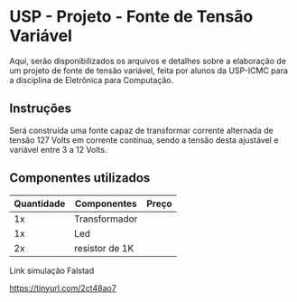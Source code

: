 # USP - Projeto - Fonte de Tensão Variável
Aqui, serão disponibilizados os arquivos e detalhes sobre a elaboração de um projeto de fonte de tensão variável, feita por alunos da USP-ICMC para a disciplina de Eletrônica para Computação.

## Instruções
Será construída uma fonte capaz de transformar corrente alternada de tensão 127 Volts em corrente contínua, sendo a tensão desta ajustável e variável entre 3 a 12 Volts.

## Componentes utilizados
Quantidade | Componentes | Preço    
-----------|-------------|-------------
1x         | Transformador |
1x         | Led |
2x | resistor de 1K |

Link simulação Falstad

https://tinyurl.com/2ct48ao7
